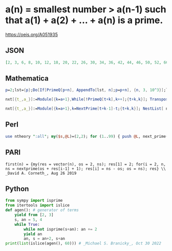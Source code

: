 # a\(n\) \= smallest number \> a\(n\-1\) such that a\(1\) \+ a\(2\) \+ \.\.\. \+ a\(n\) is a prime\.
https://oeis.org/A051935
## JSON
```JSON
[2, 3, 6, 8, 10, 12, 18, 20, 22, 26, 30, 34, 36, 42, 44, 46, 50, 52, 60, 66, 72, 74, 76, 78, 80, 82, 102, 108, 114, 116, 118, 126, 128, 132, 136, 138, 144, 146, 150, 154, 158, 162, 166, 170, 174, 186, 196, 198, 210, 222, 228, 236, 240, 244, 246, 254, 270, 280, 282]
```
## Mathematica
```Mathematica
p=2;lst={p};Do[If[PrimeQ[p+n], AppendTo[lst, n];p=p+n], {n, 3, 10^3}];lst (* _Vladimir Joseph Stephan Orlovsky_, Aug 14 2008 *)
```
```Mathematica
nxt[{t_,a_}]:=Module[{k=a+1},While[!PrimeQ[t+k],k++];{t+k,k}]; Transpose[ NestList[ nxt,{2,2},60]][[2]] (* _Harvey P. Dale_, Apr 10 2016 *)
```
```Mathematica
nxt[{t_,a_}]:=Module[{k=a+1},k=NextPrime[t+k-1]-t;{t+k,k}]; NestList[ nxt,{2,2},60][[All,2]] (* More efficient than the program immediately above *) (* _Harvey P. Dale_, Aug 26 2019 *)
```
## Perl
```Perl
use ntheory ":all"; my($s,@L)=(2,2); for (1..99) { push @L, next_prime($s+$L[-1])-$s; $s+=$L[-1]; } print "[@L]\n"; # _Dana Jacobsen_, Sep 25 2018
```
## PARI
```PARI
first(n) = {my(res = vector(n), os = 2, ns); res[1] = 2; for(i = 2, n, ns = nextprime(os + res[i-1] + 1); res[i] = ns - os; os = ns); res} \\ _David A. Corneth_, Aug 26 2019
```
## Python
```Python
from sympy import isprime
from itertools import islice
def agen(): # generator of terms
    yield from [2, 3]
    s, an = 5, 4
    while True:
        while not isprime(s+an): an += 2
        yield an
        an, s = an+2, s+an
print(list(islice(agen(), 60))) # _Michael S. Branicky_, Oct 30 2022
```
